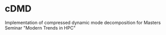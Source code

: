 # cDMD
Implementation of compressed dynamic mode decomposition for Masters Seminar "Modern Trends in HPC"
